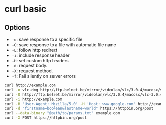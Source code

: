 # curl basic

## Options
- `-o`: save response to a specific file
- `-O`: save response to a file with automatic file name
- `-L`: follow http redirect
- `-i`: include response header
- `-H`: set custom http headers
- `-d`: request body.
- `-X`: request method.
- `-f`: Fail silently on server errors


```bash
curl http://example.com
curl -o vlc.dmg http://ftp.belnet.be/mirror/videolan/vlc/3.0.4/macosx/vlc-3.0.4.dmg
curl -O http://ftp.belnet.be/mirror/videolan/vlc/3.0.4/macosx/vlc-3.0.4.dmg
curl -i http://example.com
curl -H 'User-Agent: Mozilla/5.0' -H 'Host: www.google.com' http://example.com
curl -d "firstname=boolean&lastname=world" https://httpbin.org/post
curl --data-binary "@path/to/params.txt" example.com
curl -X POST https://httpbin.org/post
```